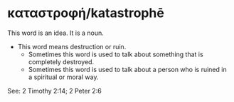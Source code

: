 # καταστροφή/katastrophē
This word is an idea. It is a noun.

* This word means destruction or ruin.
    * Sometimes this word is used to talk about something that is completely destroyed.
    * Sometimes this word is used to talk about a person who is ruined in a spiritual or moral way.

See: 2 Timothy 2:14; 2 Peter 2:6
